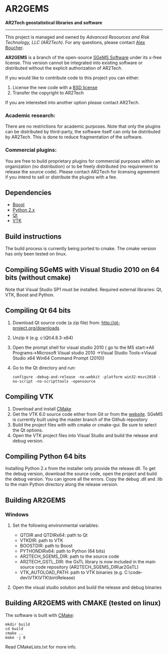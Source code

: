 AR2GEMS
=======

__AR2Tech geostatistical libraries and software__

-------------------------------------------------

This project is managed and owned by _Advanced Resources and Risk Technology, LLC (AR2Tech)_.
For any questions, please contact [Alex Boucher](aboucher@ar2tech.com).

__AR2GEMS__ is a branch of the open-source [SGeMS Software][1] under its x-free license.
This version cannot be integrated into existing software or distributed without
the explicit authorization of AR2Tech.

If you would like to contribute code to this project you can either:

1. License the new code with a [BSD license][2]
2. Transfer the copyright to AR2Tech

If you are interested into another option please contact AR2Tech.

### Academic research:

There are no restrictions for academic purposes.  Note that only the plugins can be
distributed by third-party, the software itself can only be distributed by AR2Tech.
This is done to reduce fragmentation of the software.

### Commercial plugins:

You are free to build proprietary plugins for commercial purposes within an organization
(no distribution) or to be freely distributed (no requirement to release the source code).
Please contact AR2Tech for licensing agreement if you intend to sell or distribute the
plugins with a fee.

Dependencies
------------

* [Boost](http://www.boost.org/)
* [Python 2.x](http://www.python.org/)
* [Qt](http://qt-project.org/)
* [VTK](http://www.vtk.org/)

Build instructions
------------------

The build process is currently being ported to cmake.  The cmake version has only been tested on linux.

Compiling SGeMS with Visual Studio 2010 on 64 bits (without cmake)
--------------------------------------------------

Note that Visual Studio SP1 must be installed.
Required external libraries: Qt, VTK, Boost and Python.

Compiling Qt 64 bits
--------------------

1. Download Qt source code (a zip file) from: http://qt-project.org/downloads
2. Unzip it (e.g. c:\Qt\4.8.3-x64)
3. Open the prompt shell for visual studio 2010 (
   go to the MS start->All Programs->Microsoft Visual studio 2010
   ->Visual Studio Tools->Visual Studio x64 Win64 Command Prompt (2010))
4. Go to the Qt directory and run:

   ```
   configure -debug-and-release -no-webkit -platform win32-msvc2010 -no-script -no-scripttools -opensource
   ```

Compiling VTK
-------------

1. Download and install [CMake][3]
2. Get the VTK 6.0 source code either from Git or from the [website](http://vtk.org/VTK/resources/software.html).
   SGeMS is currently built using the master branch of the Github repository
3. Build the project files with with cmake or cmake-gui.  Be sure to select the Qt options.
4. Open the VTK project files into Visual Studio and build the release and debug version.

Compiling Python 64 bits
------------------------

Installing Python 2.x from the installer only provide the release dll.  To get the
debug version, download the source code, open the project and build the debug version.
You can ignore all the errors.  Copy the debug .dll and .lib to the main Python
directory along the release version.

Building AR2GEMS
----------------

### Windows

1. Set the following environmental variables:
   * QTDIR and QTDIRx64: path to Qt
   * VTKDIR: path to VTK
   * BOOSTDIR: path to Boost
   * PYTHONDIRx64: path to Python (64 bits)
   * AR2TECH\_SGEMS\_DIR: path to the source code
   * AR2TECH\_GSTL\_DIR: the GsTL library is now included in the main source code repository (AR2TECH\_SGEMS\_DIR\\ar2GsTL)
   * VTK\_AUTOLOAD\_PATH: path to VTK binaries (e.g. C:\\code\-dev\\VTK\\VTK\\bin\\Release)

2. Open the visual studio solution and build the release and debug binaries

Building AR2GEMS with CMAKE (tested on linux)
----------------
The software is built with [CMake][3]:

   ```
   mkdir build
   cd build
   cmake ..
   make -j 8
   ```
   
   
   [1]: http://sgems.sourceforge.net/
[2]: http://en.wikipedia.org/wiki/BSD_licenses/
[3]: http://www.cmake.org/

Read CMakeLists.txt for more info.

[1]: http://sgems.sourceforge.net/
[2]: http://en.wikipedia.org/wiki/BSD_licenses/
[3]: http://www.cmake.org/
